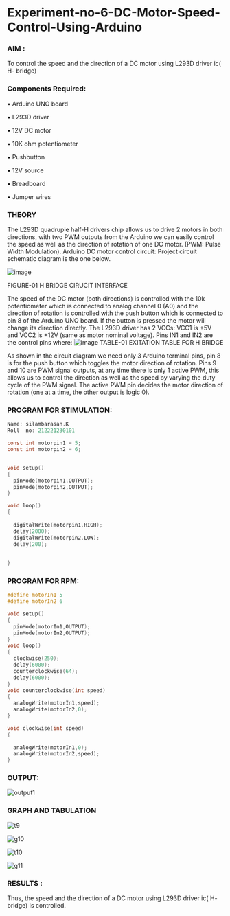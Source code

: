 # Experiment-no-6-DC-Motor-Speed-Control-Using-Arduino
### AIM :
To control the speed and the direction of a DC motor using L293D driver ic( H- bridge)

### Components Required:
•	Arduino UNO board

•	L293D driver

•	12V DC motor

•	10K ohm potentiometer

•	Pushbutton

•	12V source

•	Breadboard

•	Jumper wires
### THEORY 
The L293D quadruple half-H drivers chip allows us to drive 2 motors in both directions, with two PWM outputs from the Arduino we can easily control the speed as well as the direction of rotation of one DC motor. (PWM: Pulse Width Modulation).
Arduino DC motor control circuit:
Project circuit schematic diagram is the one below.

![image](https://user-images.githubusercontent.com/36288975/167763051-b230c183-afc5-46f2-ba95-0f95e10dd6c9.png)

FIGURE-01 H BRIDGE CIRUCIT INTERFACE 
 
The speed of the DC motor (both directions) is controlled with the 10k potentiometer which is connected to analog channel 0 (A0) and the direction of rotation is controlled with the push button which is connected to pin 8 of the Arduino UNO board. If the button is pressed the motor will change its direction directly.
The L293D driver has 2 VCCs: VCC1 is +5V and VCC2 is +12V (same as motor nominal voltage). Pins IN1 and IN2 are the control pins where:
![image](https://user-images.githubusercontent.com/36288975/167763120-1421c2c5-8381-49eb-b376-03f6e1113b7a.png)
TABLE-01 EXITATION TABLE FOR H BRIDGE 

As shown in the circuit diagram we need only 3 Arduino terminal pins, pin 8 is for the push button which toggles the motor direction of rotation. Pins 9 and 10 are PWM signal outputs, at any time there is only 1 active PWM, this allows us to control the direction as well as the speed by varying the duty cycle of the PWM signal. The active PWM pin decides the motor direction of rotation (one at a time, the other output is logic 0).

### PROGRAM FOR STIMULATION: 
```c
Name: silambarasan.K
Roll  no: 212221230101

const int motorpin1 = 5;
const int motorpin2 = 6;


void setup()
{
  pinMode(motorpin1,OUTPUT);
  pinMode(motorpin2,OUTPUT);
}

void loop()
{
  
  digitalWrite(motorpin1,HIGH);
  delay(2000);
  digitalWrite(motorpin2,LOW);
  delay(200);
  
  
}
```
### PROGRAM FOR RPM:
```c
#define motorIn1 5
#define motorIn2 6

void setup()
{
  pinMode(motorIn1,OUTPUT);
  pinMode(motorIn2,OUTPUT);
}
void loop()
{
  clockwise(250);
  delay(6000);
  counterclockwise(64);
  delay(6000);
}
void counterclockwise(int speed)
{
  analogWrite(motorIn1,speed);
  analogWrite(motorIn2,0);
}

void clockwise(int speed)
{
  
  analogWrite(motorIn1,0);
  analogWrite(motorIn2,speed);
}


```
### OUTPUT:
![output1](https://user-images.githubusercontent.com/94525786/198937485-cbaed2b1-2a61-4cdd-92d3-345e1f6921c3.png)

### GRAPH AND TABULATION 
![t9](https://user-images.githubusercontent.com/94525786/198937488-e49cbe28-ce91-40de-b713-aaafcf242f2f.png)

![g10](https://user-images.githubusercontent.com/94525786/198937473-9c3165ec-5774-4664-a94e-adcccbc7d8d1.png)

![t10](https://user-images.githubusercontent.com/94525786/198937491-f86a379f-49f3-4c4f-aff7-abc22331742b.png)

![g11](https://user-images.githubusercontent.com/94525786/198937482-a0cf763c-7f9e-44f5-b39b-232ef73858ed.png)





### RESULTS :
Thus, the speed and the direction of a DC motor using L293D driver ic( H- bridge) is controlled.

